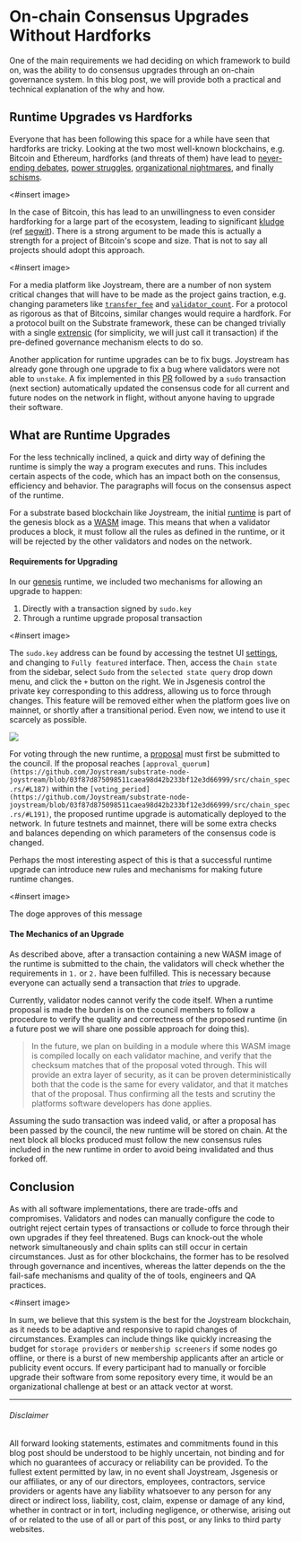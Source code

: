 On-chain Consensus Upgrades Without Hardforks
=============================================

One of the main requirements we had deciding on which framework to build on, was the ability to do consensus upgrades through an on-chain governance system. In this blog post, we will provide both a practical and technical explanation of the why and how.

Runtime Upgrades vs Hardforks
-----------------------------

Everyone that has been following this space for a while have seen that hardforks are tricky. Looking at the two most well-known blockchains, e.g. Bitcoin and Ethereum, hardforks (and threats of them) have lead to [never-ending debates](https://en.bitcoin.it/wiki/Block_size_limit_controversy), [power struggles](https://bitcoinexchangeguide.com/new-craig-wright-and-roger-ver-twitter-feud-after-bangkok-meeting-leads-to-new-questions/), [organizational nightmares](https://decryptmedia.com/4520/constantinople-ethereum-hard-fork-upgrade-delay-postponed), and finally [schisms](https://en.wikipedia.org/wiki/Ethereum_Classic).

<#insert image>

In the case of Bitcoin, this has lead to an unwillingness to even consider hardforking for a large part of the ecosystem, leading to significant [kludge](https://en.wikipedia.org/wiki/Kludge) (ref [segwit](https://en.bitcoin.it/wiki/Segregated_Witness)). There is a strong argument to be made this is actually a strength for a project of Bitcoin's scope and size. That is not to say all projects should adopt this approach.

<#insert image>

For a media platform like Joystream, there are a number of non system critical changes that will have to be made as the project gains traction, e.g. changing parameters like [`transfer_fee`](https://github.com/Joystream/substrate-node-joystream/blob/master/src/chain_spec.rs/#L142) and [`validator_count`](https://github.com/Joystream/substrate-node-joystream/blob/master/src/chain_spec.rs/#L164). For a protocol as rigorous as that of Bitcoins, similar changes would require a hardfork. For a protocol built on the Substrate framework, these can be changed trivially with a single [extrensic](https://wiki.parity.io/Extrinsic) (for simplicity, we will just call it transaction) if the pre-defined governance mechanism elects to do so.

Another application for runtime upgrades can be to fix bugs. Joystream has already gone through one upgrade to fix a bug where validators were not able to `unstake`. A fix implemented in this [PR](https://github.com/Joystream/substrate-node-joystream/pull/44) followed by a `sudo` transaction (next section) automatically updated the consensus code for all current and future nodes on the network in flight, without anyone having to upgrade their software.

What are Runtime Upgrades
-------------------------

For the less technically inclined, a quick and dirty way of defining the runtime is simply the way a program executes and runs. This includes certain aspects of the code, which has an impact both on the consensus, efficiency and behavior. The paragraphs will focus on the consensus aspect of the runtime.

For a substrate based blockchain like Joystream, the initial [runtime](https://wiki.parity.io/Runtime.html) is part of the genesis block as a [WASM](https://webassembly.org/) image. This means that when a validator produces a block, it must follow all the rules as defined in the runtime, or it will be rejected by the other validators and nodes on the network.

#### Requirements for Upgrading

In our [genesis](https://github.com/Joystream/substrate-node-joystream/blob/39600bdd5582a18c1337458497b3f740a447a3fa/src/chain_spec.rs) runtime, we included two mechanisms for allowing an upgrade to happen:

1.  Directly with a transaction signed by `sudo.key`
2.  Through a runtime upgrade proposal transaction

<#insert image>

The `sudo.key` address can be found by accessing the testnet UI [settings](https://sparta.joystream.org/apps/#/settings), and changing to `Fully featured` interface. Then, access the `Chain state` from the sidebar, select `Sudo` from the `selected state query` drop down menu, and click the `+` button on the right. We in Jsgenesis control the private key corresponding to this address, allowing us to force through changes. This feature will be removed either when the platform goes live on mainnet, or shortly after a transitional period. Even now, we intend to use it scarcely as possible.

![](https://blog.joystream.org/content/images/2019/03/Council-1.png)

For voting through the new runtime, a [proposal](https://sparta.joystream.org/apps/#/proposals) must first be submitted to the council. If the proposal reaches `[approval_quorum](https://github.com/Joystream/substrate-node-joystream/blob/03f87d875098511caea98d42b233bf12e3d66999/src/chain_spec.rs/#L187)` within the `[voting_period](https://github.com/Joystream/substrate-node-joystream/blob/03f87d875098511caea98d42b233bf12e3d66999/src/chain_spec.rs/#L191)`, the proposed runtime upgrade is automatically deployed to the network. In future testnets and mainnet, there will be some extra checks and balances depending on which parameters of the consensus code is changed.

Perhaps the most interesting aspect of this is that a successful runtime upgrade can introduce new rules and mechanisms for making future runtime changes.

<#insert image>

The doge approves of this message

#### The Mechanics of an Upgrade

As described above, after a transaction containing a new WASM image of the runtime is submitted to the chain, the validators will check whether the requirements in  `1.` or  `2.` have been fulfilled. This is necessary because everyone can actually send a transaction that *tries* to upgrade.

Currently, validator nodes cannot verify the code itself. When a runtime proposal is made the burden is on the council members to follow a procedure to verify the quality and correctness of the proposed runtime (in a future post we will share one possible approach for doing this).

> In the future, we plan on building in a module where this WASM image is compiled locally on each validator machine, and verify that the checksum matches that of the proposal voted through. This will provide an extra layer of security, as it can be proven deterministically both that the code is the same for every validator, and that it matches that of the proposal. Thus confirming all the tests and scrutiny the platforms software developers has done applies.

Assuming the sudo transaction was indeed valid, or after a proposal has been passed by the council, the new runtime will be stored on chain. At the next block all blocks produced must follow the new consensus rules included in the new runtime in order to avoid being invalidated and thus forked off.

Conclusion
----------

As with all software implementations, there are trade-offs and compromises. Validators and nodes can manually configure the code to outright reject certain types of transactions or collude to force through their own upgrades if they feel threatened. Bugs can knock-out the whole network simultaneously and chain splits can still occur in certain circumstances. Just as for other blockchains, the former has to be resolved through governance and incentives, whereas the latter depends on the the fail-safe mechanisms and quality of the of tools, engineers and QA practices.

<#insert image>

In sum, we believe that this system is the best for the Joystream blockchain, as it needs to be adaptive and responsive to rapid changes of circumstances. Examples can include things like quickly increasing the budget for `storage providers` or `membership screeners` if some nodes go offline, or there is a burst of new membership applicants after an article or publicity event occurs. If every participant had to manually or forcible upgrade their software from some repository every time, it would be an organizational challenge at best or an attack vector at worst.

* * * * *

###### Disclaimer

All forward looking statements, estimates and commitments found in this blog post should be understood to be highly uncertain, not binding and for which no guarantees of accuracy or reliability can be provided. To the fullest extent permitted by law, in no event shall Joystream, Jsgenesis or our affiliates, or any of our directors, employees, contractors,  service providers or agents have any liability whatsoever to any person  for any direct or indirect loss, liability, cost, claim, expense or  damage of any kind, whether in contract or in tort, including negligence, or otherwise, arising out of or related to the use of all or  part of this post, or any links to third party websites.